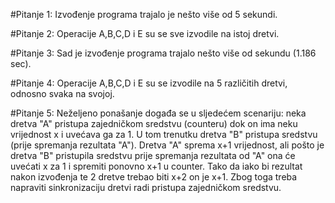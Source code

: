 ﻿#Pitanje 1: 
	Izvođenje programa trajalo je nešto više od 5 sekundi.

#Pitanje 2:
	Operacije A,B,C,D i E su se sve izvodile na istoj dretvi.

#Pitanje 3:
	Sad je izvođenje programa trajalo nešto više od sekundu (1.186 sec).

#Pitanje 4:
	Operacije A,B,C,D i E su se izvodile na 5 različitih dretvi, odnosno svaka na svojoj.


#Pitanje 5:
	Neželjeno ponašanje događa se u sljedećem scenariju: neka dretva "A" pristupa zajedničkom sredstvu (counteru) dok on ima
	neku vrijednost x i uvećava ga za 1. U tom trenutku dretva "B" pristupa sredstvu (prije spremanja rezultata "A"). Dretva "A"
	sprema x+1 vrijednost, ali pošto je dretva "B" pristupila sredstvu prije spremanja rezultata od "A" ona će uvećati x za 1
	i spremiti ponovno x+1 u counter. Tako da iako bi rezultat nakon izvođenja te 2 dretve trebao biti x+2 on je x+1. Zbog 
	toga treba napraviti sinkronizaciju dretvi radi pristupa zajedničkom sredstvu.